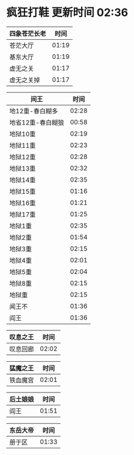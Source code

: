 # 疯狂打鞋 更新时间 02:36

| 四象苍茫长老   | 时间    |
|--------|-------|
| 苍茫大厅 | 01:19 |
| 基东大厅 | 01:19 |
| 虚无之关 | 01:17 |
| 虚无之关掉 | 01:17 |

| 间王   | 时间    |
|--------|-------|
| 地12重-春白糊多 | 02:28 |
| 地省12重-春白糊狼 | 00:58 |
| 地狱10重 | 02:19 |
| 地狱11重 | 02:23 |
| 地狱12重 | 02:28 |
| 地狱13重 | 02:32 |
| 地狱14重 | 02:35 |
| 地狱15重 | 01:16 |
| 地狱16重 | 01:21 |
| 地狱17重 | 01:25 |
| 地狱1重 | 02:35 |
| 地狱2重 | 01:54 |
| 地狱3重 | 02:15 |
| 地狱4重 | 02:01 |
| 地狱5重 | 02:04 |
| 地狱8重 | 02:15 |
| 地狱重 | 02:15 |
| 闻王不 | 01:36 |
| 阎王 | 01:36 |

| 叹息之王   | 时间    |
|--------|-------|
| 叹息回廊 | 02:02 |

| 猛魔之王   | 时间    |
|--------|-------|
| 铁血魔宫 | 02:01 |

| 后土娘娘   | 时间    |
|--------|-------|
| 阎王 | 01:51 |

| 东岳大帝   | 时间    |
|--------|-------|
| 册于区 | 01:33 |